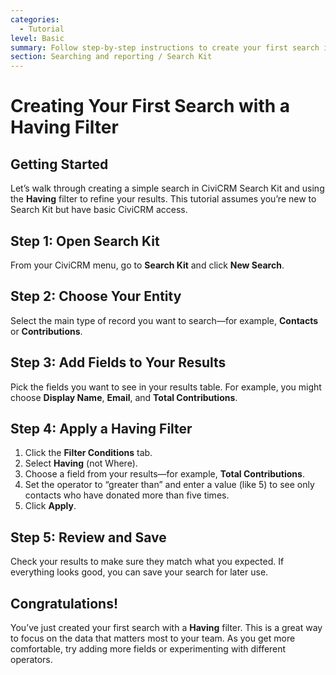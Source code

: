 ```yaml
---
categories:
  - Tutorial
level: Basic
summary: Follow step-by-step instructions to create your first search in CiviCRM Search Kit and apply a Having filter to focus your results.
section: Searching and reporting / Search Kit
---
```


# Creating Your First Search with a Having Filter

## Getting Started

Let’s walk through creating a simple search in CiviCRM Search Kit and using the **Having** filter to refine your results. This tutorial assumes you’re new to Search Kit but have basic CiviCRM access.

## Step 1: Open Search Kit

From your CiviCRM menu, go to **Search Kit** and click **New Search**.

## Step 2: Choose Your Entity

Select the main type of record you want to search—for example, **Contacts** or **Contributions**.

## Step 3: Add Fields to Your Results

Pick the fields you want to see in your results table. For example, you might choose **Display Name**, **Email**, and **Total Contributions**.

## Step 4: Apply a Having Filter

1. Click the **Filter Conditions** tab.
2. Select **Having** (not Where).
3. Choose a field from your results—for example, **Total Contributions**.
4. Set the operator to “greater than” and enter a value (like 5) to see only contacts who have donated more than five times.
5. Click **Apply**.

## Step 5: Review and Save

Check your results to make sure they match what you expected. If everything looks good, you can save your search for later use.

## Congratulations!

You’ve just created your first search with a **Having** filter. This is a great way to focus on the data that matters most to your team. As you get more comfortable, try adding more fields or experimenting with different operators.
